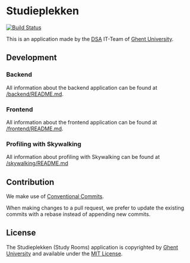 # Studieplekken

[![Build Status](https://ci.dsa.ugent.be/api/badges/DSA/BlokAt/status.svg)](https://ci.dsa.ugent.be/DSA/BlokAt)

This is an application made by the [DSA](https://dsa.ugent.be) IT-Team of [Ghent University](https://www.ugent.be).

## Development

### Backend

All information about the backend application can be found at [/backend/README.md](backend/README.md).

### Frontend

All information about the frontend application can be found at [/frontend/README.md](frontend/README.md).

### Profiling with Skywalking

All information about profiling with Skywalking can be found at [/skywalking/README.md](skywalking/README.md)

## Contribution

We make use of [Conventional Commits](https://www.conventionalcommits.org/en/v1.0.0/).

When making changes to a pull request, we prefer to update the existing commits with a rebase instead of appending new commits.

## License

The Studieplekken (Study Rooms) application is copyrighted by [Ghent University](https://www.ugent.be) and available under the [MIT License](LICENSE).
